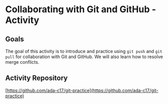 # Collaborating with Git and GitHub - Activity

## Goals

The goal of this activity is to introduce and practice using `git push` and `git pull` for collaboration with Git and GitHub. We will also learn how to resolve merge conflicts.

## Activity Repository

[https://github.com/ada-c17/git-practice](https://github.com/ada-c17/git-practice)